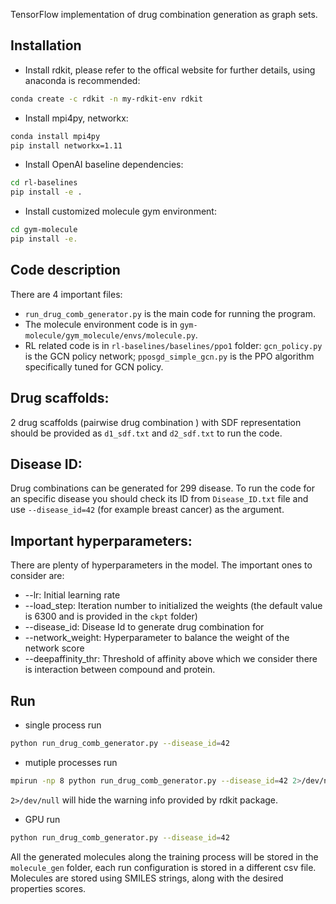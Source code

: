 TensorFlow implementation of drug combination generation as graph sets.

## Installation
- Install rdkit, please refer to the offical website for further details, using anaconda is recommended:
```bash
conda create -c rdkit -n my-rdkit-env rdkit
```
- Install mpi4py, networkx:
```bash
conda install mpi4py
pip install networkx=1.11
```
- Install OpenAI baseline dependencies:
```bash
cd rl-baselines
pip install -e .
```
- Install customized molecule gym environment:
```bash
cd gym-molecule
pip install -e.
```


## Code description
There are 4 important files:
- `run_drug_comb_generator.py` is the main code for running the program. 
- The molecule environment code is in `gym-molecule/gym_molecule/envs/molecule.py`.
- RL related code is in `rl-baselines/baselines/ppo1` folder: `gcn_policy.py` is the GCN policy network; `pposgd_simple_gcn.py` is the PPO algorithm specifically tuned for GCN policy.

## Drug scaffolds:
2 drug scaffolds (pairwise drug combination ) with SDF representation should be provided as `d1_sdf.txt` and `d2_sdf.txt` to run the code.

## Disease ID:
Drug combinations can be generated for 299 disease. To run the code for an specific disease you should check its ID from `Disease_ID.txt` file and use `--disease_id=42` (for example breast cancer) as the argument.

## Important hyperparameters:
There are plenty of hyperparameters in the model. The important ones to consider are:
* --lr: Initial learning rate
* --load\_step: Iteration number to initialized the weights (the default value is 6300 and is provided in the `ckpt` folder)
* --disease\_id: Disease Id to generate drug combination for
* --network\_weight: Hyperparameter to balance the weight of the network score
* --deepaffinity\_thr: Threshold of affinity above which we consider there is interaction between compound and protein.

## Run
- single process run
```bash
python run_drug_comb_generator.py --disease_id=42
```
- mutiple processes run
```bash
mpirun -np 8 python run_drug_comb_generator.py --disease_id=42 2>/dev/null
```
`2>/dev/null` will hide the warning info provided by rdkit package.
- GPU run
```bash
python run_drug_comb_generator.py --disease_id=42

```

All the generated molecules along the training process will be stored in the `molecule_gen` folder, each run configuration is stored in a different csv file. Molecules are stored using SMILES strings, along with the desired properties scores.
